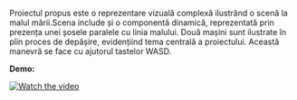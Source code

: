 Proiectul propus este o reprezentare vizuală complexă ilustrând o scenă la malul mării.Scena include și o componentă dinamică, reprezentată prin prezența unei șosele paralele cu linia malului. Două mașini sunt ilustrate în plin proces de depășire, evidențiind tema centrală a proiectului. Această manevră se face cu ajutorul tastelor WASD.

**Demo:**

[![Watch the video](https://img.youtube.com/vi/UcqKaDYLdmI/0.jpg)](https://www.youtube.com/watch?v=UcqKaDYLdmI)


